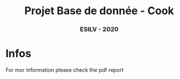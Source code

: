 <center><h1>Projet Base de donnée - Cook</h1></center>
<center><h3>ESILV - 2020</h3></center>

# Infos
For mor information please check the pdf report
